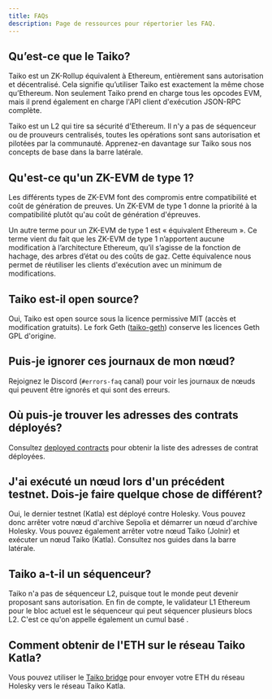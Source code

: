 ```yaml
---
title: FAQs
description: Page de ressources pour répertorier les FAQ.
---
```


## Qu’est-ce que le Taiko?

Taiko est un ZK-Rollup équivalent à Ethereum, entièrement sans autorisation et décentralisé. Cela signifie qu’utiliser Taiko est exactement la même chose qu’Ethereum. Non seulement Taiko prend en charge tous les opcodes EVM, mais il prend également en charge l'API client d'exécution JSON-RPC complète.

Taiko est un L2 qui tire sa sécurité d'Ethereum. Il n'y a pas de séquenceur ou de prouveurs centralisés, toutes les opérations sont sans autorisation et pilotées par la communauté. Apprenez-en davantage sur Taiko sous nos concepts de base dans la barre latérale.

## Qu'est-ce qu'un ZK-EVM de type 1?

Les différents types de ZK-EVM font des compromis entre compatibilité et coût de génération de preuves. Un ZK-EVM de type 1 donne la priorité à la compatibilité plutôt qu'au coût de génération d'épreuves.

Un autre terme pour un ZK-EVM de type 1 est « équivalent Ethereum ». Ce terme vient du fait que les ZK-EVM de type 1 n’apportent aucune modification à l’architecture Ethereum, qu’il s’agisse de la fonction de hachage, des arbres d’état ou des coûts de gaz. Cette équivalence nous permet de réutiliser les clients d'exécution avec un minimum de modifications.

## Taiko est-il open source?

Oui, Taiko est open source sous la licence permissive MIT (accès et modification gratuits). Le fork Geth ([taiko-geth](https://github.com/taikoxyz/taiko-geth)) conserve les licences Geth GPL d'origine.

## Puis-je ignorer ces journaux de mon nœud?

Rejoignez le Discord (`#errors-faq` canal) pour voir les journaux de nœuds qui peuvent être ignorés et qui sont des erreurs.

## Où puis-je trouver les adresses des contrats déployés?

Consultez [deployed contracts](/fr/network-reference/addresses) pour obtenir la liste des adresses de contrat déployées.

## J'ai exécuté un nœud lors d'un précédent testnet. Dois-je faire quelque chose de différent?

Oui, le dernier testnet (Katla) est déployé contre Holesky. Vous pouvez donc arrêter votre nœud d'archive Sepolia et démarrer un nœud d'archive Holesky. Vous pouvez également arrêter votre nœud Taiko (Jolnir) et exécuter un nœud Taiko (Katla). Consultez nos guides dans la barre latérale.

## Taiko a-t-il un séquenceur?

Taiko n'a pas de séquenceur L2, puisque tout le monde peut devenir proposant sans autorisation. En fin de compte, le validateur L1 Ethereum pour le bloc actuel est le séquenceur qui peut séquencer plusieurs blocs L2. C'est ce qu'on appelle également un cumul basé .

## Comment obtenir de l'ETH sur le réseau Taiko Katla?

Vous pouvez utiliser le [Taiko bridge](https://bridge.katla.taiko.xyz/) pour envoyer votre ETH du réseau Holesky vers le réseau Taiko Katla.
